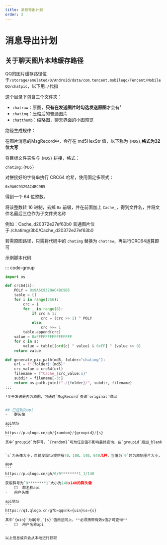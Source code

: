 ```yaml
---
title: 消息导出计划
order: 3
---
```


# 消息导出计划

## 关于聊天图片本地缓存路径

QQ的图片缓存路径位于`/storage/emulated/0/Android/data/com.tencent.mobileqq/Tencent/MobileQQ/chatpic`，以下用`./`代指

这个目录下包含三个文件夹：

- `chatraw`：原图，**只有在发送图片时勾选发送原图**才会有¹
- `chatimg`：压缩后的普通图片
- `chatthumb`：缩略图，聊天界面的小图预览


路径生成规律：

在图片消息的MsgRecord中，会存在 md5HexStr 值，以下称为 ``{MD5}``,**格式为32位大写**

将目标文件夹名与 `{MD5}` 拼接，格式：
```
chatimg:{MD5}
```
对拼接好的字符串执行 CRC64 哈希，使用固定多项式：
```
0x9A6C9329AC4BC9B5
```
得到一个 64 位整数。

将该整数转 16 进制，去掉 `0x` 前缀，并在前面加上 `Cache_`，得到文件名，并将文件名最后三位作为子文件夹名称

例如：Cache_d20372e27ef63b0 普通图片位于./chatimg/3b0/Cache_d20372e27ef63b0

若需原图路径，只需将代码中的 `chatimg` 替换为 `chatraw`，再进行CRC64运算即可

 示例脚本代码

::: code-group

````python [Python]
import os

def crc64(s):
    POLY = 0x9A6C9329AC4BC9B5
    table = []
    for i in range(256):
        crc = i
        for _ in range(8):
            if crc & 1:
                crc = (crc >> 1) ^ POLY
            else:
                crc >>= 1
        table.append(crc)
    value = 0xFFFFFFFFFFFFFFFF
    for c in s:
        value = table[(ord(c) ^ value) & 0xFF] ^ (value >> 8)
    return value

def generate_pic_path(md5, folder="chatimg"):
    url = f"{folder}:{md5}"
    crc_value = crc64(url)
    filename = f"Cache_{crc_value:x}"
    subdir = filename[-3:]
    return os.path.join(f"./{folder}/", subdir, filename)
:::

¹关于发送是否为原图，可通过`MsgRecord`查询`original`得出


## 已挖到的api
-   群头像

api地址
```
https://p.qlogo.cn/gh/{random}/{groupid}/{s}
```
其中`groupid`为群号，`{random}`可为任意值不影响最终查询，在`groupid`后加_blank{order}，可以获取历史头像


`s`为头像大小，目前发现tx提供有40、100、140、640几种，当值为`0`时为原始图片大小，也可不附加此参数，默认返回等同参数`0`

例子
```
https://p.qlogo.cn/gh/0/9********1_1/140
```
获取群号为`9********1`大小为140x140的群头像
-   ⬜  群名称api
-   用户头像

api地址
```
https://q1.qlogo.cn/g?b=qq&nk={uin}&s={s}
```
其中`{uin}`为QQ号,`{s}`值用法同上，**必须携带有效s值才可查询**
-   ⬜  用户名称api


以上信息或许会从本地进行获取
